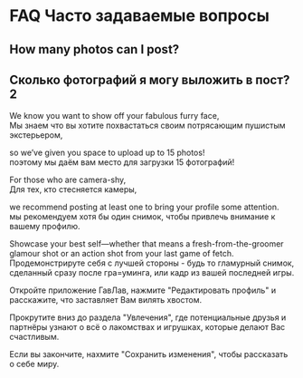 # FAQ Часто задаваемые вопросы

## How many photos can I post?
## Сколько фотографий я могу выложить в пост?2

 
We know you want to show off your fabulous furry face,  
Мы знаем что вы хотите похвастаться своим потрясающим пушистым экстерьером,

 so we’ve given you space to upload up to 15 photos!  
 поэтому мы даём вам место для загрузки 15 фотографий!

For those who are camera-shy,  
Для тех, кто стесняется камеры,

we recommend posting at least one to bring your profile some attention.  
мы рекомендуем хотя бы один снимок, чтобы привлечь внимание к вашему профилю.

Showcase your best self—whether that means a fresh-from-the-groomer glamour shot or an action shot from your last game of fetch.  
Продемонстрируте себя с лучшей стороны - будь то гламурный снимок, сделанный сразу после гра=уминга, или кадр из вашей последней игры.

Откройте приложение ГавЛав, нажмите "Редактировать профиль" и расскажите, что заставляет Вам вилять хвостом.

Прокрутите вниз до раздела "Увлечения", где потенциальные друзья и партнёры узнают о всё о лакомствах и игрушках, которые делают Вас счастливым.

Если вы закончите, нахмите "Сохранить изменения", чтобы рассказать о себе миру.